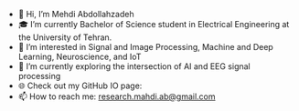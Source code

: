 - 👋 Hi, I’m Mehdi Abdollahzadeh
- 🎓 I’m currently Bachelor of Science student in Electrical Engineering at the University of Tehran.
- 👀 I’m interested in Signal and Image Processing, Machine and Deep Learning, Neuroscience, and IoT
- 🌱 I’m currently exploring the intersection of AI and EEG signal processing
- 🌐 Check out my GitHub IO page: 
- 📫 How to reach me: research.mahdi.ab@gmail.com

